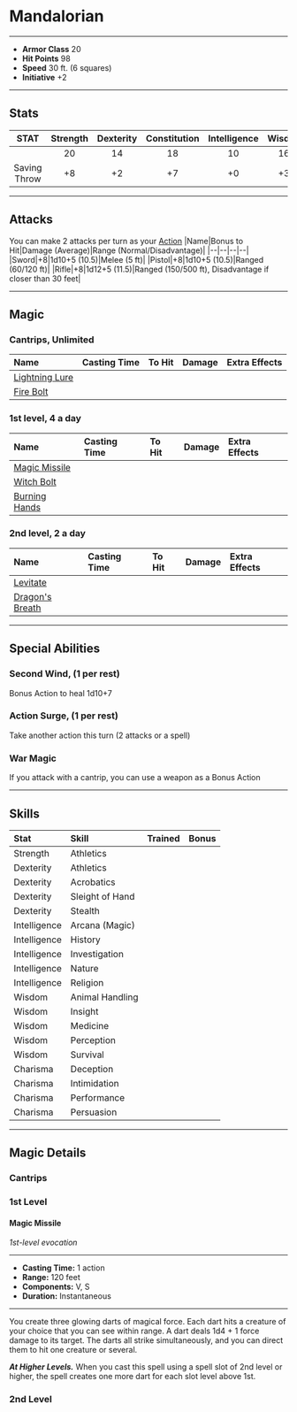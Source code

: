 # Mandalorian
___
- **Armor Class** 20
- **Hit Points** 98
- **Speed** 30 ft. (6 squares)
- **Initiative** +2
___
## Stats
|STAT|Strength|Dexterity|Constitution|Intelligence|Wisdon|Charisma|
|:---:|:---:|:---:|:---:|:---:|:---:|:---:|
||20|14|18|10|16|8|
|Saving Throw|+8|+2|+7|+0|+3|-1|
___
## Attacks
You can make 2 attacks per turn as your [Action](./../BaseRules/Action.md)
|Name|Bonus to Hit|Damage (Average)|Range (Normal/Disadvantage)|
|--|--|--|--|
|Sword|+8|1d10+5 (10.5)|Melee (5 ft)|
|Pistol|+8|1d10+5 (10.5)|Ranged (60/120 ft)|
|Rifle|+8|1d12+5 (11.5)|Ranged (150/500 ft), Disadvantage if closer than 30 feet|

___
## Magic
### Cantrips, Unlimited
|Name|Casting Time|To Hit|Damage|Extra Effects|
|:--|:--|:--|:--|:--|
|[Lightning Lure](#lightning-lure)|||||
|[Fire Bolt](#fire-bolt)|||||
### 1st level, 4 a day
|Name|Casting Time|To Hit|Damage|Extra Effects|
|:--|:--|:--|:--|:--|
|[Magic Missile](#magic-missile)|||||
|[Witch Bolt](#witch-bolt)|||||
|[Burning Hands](#burning-hands)|||||
### 2nd level, 2 a day
|Name|Casting Time|To Hit|Damage|Extra Effects|
|:--|:--|:--|:--|:--|
|[Levitate](#levitate)|||||
|[Dragon's Breath](#dragon's-breath)|||||
___
## Special Abilities
### Second Wind, (1 per rest)
Bonus Action to heal 1d10+7
### Action Surge, (1 per rest)
Take another action this turn (2 attacks or a spell) 
### War Magic
If you attack with a cantrip, you can use a weapon as a Bonus Action 
___
## Skills
|Stat|Skill|Trained|Bonus|
|:--|:--|--|--:|
|Strength|Athletics|||
|Dexterity|Athletics|||
|Dexterity|Acrobatics|||
|Dexterity|Sleight of Hand|||
|Dexterity|Stealth|||
|Intelligence|Arcana (Magic)|||
|Intelligence|History|||
|Intelligence|Investigation|||
|Intelligence|Nature|||
|Intelligence|Religion|||
|Wisdom|Animal Handling|||
|Wisdom|Insight|||
|Wisdom|Medicine|||
|Wisdom|Perception|||
|Wisdom|Survival|||
|Charisma|Deception|||
|Charisma|Intimidation|||
|Charisma|Performance|||
|Charisma|Persuasion|||
___
## Magic Details
### Cantrips

### 1st Level
#### Magic Missile
*1st-level evocation*
___
- **Casting Time:** 1 action
- **Range:** 120 feet
- **Components:** V, S
- **Duration:** Instantaneous
---
You create three glowing darts of magical force. Each dart hits a creature of your choice that you can see within range. A dart deals 1d4 + 1 force damage to its target. The darts all strike simultaneously, and you can direct them to hit one creature or several.

***At Higher Levels.*** When you cast this spell using a spell slot of 2nd level or higher, the spell creates one more dart for each slot level above 1st.

### 2nd Level
